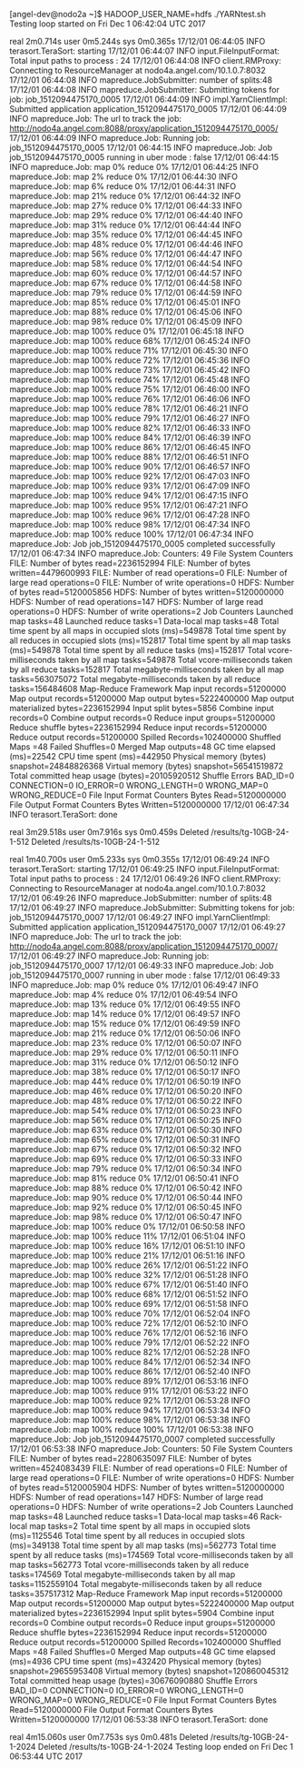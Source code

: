 [angel-dev@nodo2a ~]$ HADOOP_USER_NAME=hdfs ./YARNtest.sh
Testing loop started on Fri Dec 1 06:42:04 UTC 2017

real    2m0.714s
user    0m5.244s
sys     0m0.365s
17/12/01 06:44:05 INFO terasort.TeraSort: starting
17/12/01 06:44:07 INFO input.FileInputFormat: Total input paths to process : 24
17/12/01 06:44:08 INFO client.RMProxy: Connecting to ResourceManager at nodo4a.angel.com/10.1.0.7:8032
17/12/01 06:44:08 INFO mapreduce.JobSubmitter: number of splits:48
17/12/01 06:44:08 INFO mapreduce.JobSubmitter: Submitting tokens for job: job_1512094475170_0005
17/12/01 06:44:09 INFO impl.YarnClientImpl: Submitted application application_1512094475170_0005
17/12/01 06:44:09 INFO mapreduce.Job: The url to track the job: http://nodo4a.angel.com:8088/proxy/application_1512094475170_0005/
17/12/01 06:44:09 INFO mapreduce.Job: Running job: job_1512094475170_0005
17/12/01 06:44:15 INFO mapreduce.Job: Job job_1512094475170_0005 running in uber mode : false
17/12/01 06:44:15 INFO mapreduce.Job:  map 0% reduce 0%
17/12/01 06:44:25 INFO mapreduce.Job:  map 2% reduce 0%
17/12/01 06:44:30 INFO mapreduce.Job:  map 6% reduce 0%
17/12/01 06:44:31 INFO mapreduce.Job:  map 21% reduce 0%
17/12/01 06:44:32 INFO mapreduce.Job:  map 27% reduce 0%
17/12/01 06:44:33 INFO mapreduce.Job:  map 29% reduce 0%
17/12/01 06:44:40 INFO mapreduce.Job:  map 31% reduce 0%
17/12/01 06:44:44 INFO mapreduce.Job:  map 35% reduce 0%
17/12/01 06:44:45 INFO mapreduce.Job:  map 48% reduce 0%
17/12/01 06:44:46 INFO mapreduce.Job:  map 56% reduce 0%
17/12/01 06:44:47 INFO mapreduce.Job:  map 58% reduce 0%
17/12/01 06:44:54 INFO mapreduce.Job:  map 60% reduce 0%
17/12/01 06:44:57 INFO mapreduce.Job:  map 67% reduce 0%
17/12/01 06:44:58 INFO mapreduce.Job:  map 79% reduce 0%
17/12/01 06:44:59 INFO mapreduce.Job:  map 85% reduce 0%
17/12/01 06:45:01 INFO mapreduce.Job:  map 88% reduce 0%
17/12/01 06:45:06 INFO mapreduce.Job:  map 98% reduce 0%
17/12/01 06:45:09 INFO mapreduce.Job:  map 100% reduce 0%
17/12/01 06:45:18 INFO mapreduce.Job:  map 100% reduce 68%
17/12/01 06:45:24 INFO mapreduce.Job:  map 100% reduce 71%
17/12/01 06:45:30 INFO mapreduce.Job:  map 100% reduce 72%
17/12/01 06:45:36 INFO mapreduce.Job:  map 100% reduce 73%
17/12/01 06:45:42 INFO mapreduce.Job:  map 100% reduce 74%
17/12/01 06:45:48 INFO mapreduce.Job:  map 100% reduce 75%
17/12/01 06:46:00 INFO mapreduce.Job:  map 100% reduce 76%
17/12/01 06:46:06 INFO mapreduce.Job:  map 100% reduce 78%
17/12/01 06:46:21 INFO mapreduce.Job:  map 100% reduce 79%
17/12/01 06:46:27 INFO mapreduce.Job:  map 100% reduce 82%
17/12/01 06:46:33 INFO mapreduce.Job:  map 100% reduce 84%
17/12/01 06:46:39 INFO mapreduce.Job:  map 100% reduce 86%
17/12/01 06:46:45 INFO mapreduce.Job:  map 100% reduce 88%
17/12/01 06:46:51 INFO mapreduce.Job:  map 100% reduce 90%
17/12/01 06:46:57 INFO mapreduce.Job:  map 100% reduce 92%
17/12/01 06:47:03 INFO mapreduce.Job:  map 100% reduce 93%
17/12/01 06:47:09 INFO mapreduce.Job:  map 100% reduce 94%
17/12/01 06:47:15 INFO mapreduce.Job:  map 100% reduce 95%
17/12/01 06:47:21 INFO mapreduce.Job:  map 100% reduce 96%
17/12/01 06:47:28 INFO mapreduce.Job:  map 100% reduce 98%
17/12/01 06:47:34 INFO mapreduce.Job:  map 100% reduce 100%
17/12/01 06:47:34 INFO mapreduce.Job: Job job_1512094475170_0005 completed successfully
17/12/01 06:47:34 INFO mapreduce.Job: Counters: 49
        File System Counters
                FILE: Number of bytes read=2236152994
                FILE: Number of bytes written=4479600993
                FILE: Number of read operations=0
                FILE: Number of large read operations=0
                FILE: Number of write operations=0
                HDFS: Number of bytes read=5120005856
                HDFS: Number of bytes written=5120000000
                HDFS: Number of read operations=147
                HDFS: Number of large read operations=0
                HDFS: Number of write operations=2
        Job Counters
                Launched map tasks=48
                Launched reduce tasks=1
                Data-local map tasks=48
                Total time spent by all maps in occupied slots (ms)=549878
                Total time spent by all reduces in occupied slots (ms)=152817
                Total time spent by all map tasks (ms)=549878
                Total time spent by all reduce tasks (ms)=152817
                Total vcore-milliseconds taken by all map tasks=549878
                Total vcore-milliseconds taken by all reduce tasks=152817
                Total megabyte-milliseconds taken by all map tasks=563075072
                Total megabyte-milliseconds taken by all reduce tasks=156484608
        Map-Reduce Framework
                Map input records=51200000
                Map output records=51200000
                Map output bytes=5222400000
                Map output materialized bytes=2236152994
                Input split bytes=5856
                Combine input records=0
                Combine output records=0
                Reduce input groups=51200000
                Reduce shuffle bytes=2236152994
                Reduce input records=51200000
                Reduce output records=51200000
                Spilled Records=102400000
                Shuffled Maps =48
                Failed Shuffles=0
                Merged Map outputs=48
                GC time elapsed (ms)=22542
                CPU time spent (ms)=442950
                Physical memory (bytes) snapshot=24848826368
                Virtual memory (bytes) snapshot=56541519872
                Total committed heap usage (bytes)=20105920512
        Shuffle Errors
                BAD_ID=0
                CONNECTION=0
                IO_ERROR=0
                WRONG_LENGTH=0
                WRONG_MAP=0
                WRONG_REDUCE=0
        File Input Format Counters
                Bytes Read=5120000000
        File Output Format Counters
                Bytes Written=5120000000
17/12/01 06:47:34 INFO terasort.TeraSort: done

real    3m29.518s
user    0m7.916s
sys     0m0.459s
Deleted /results/tg-10GB-24-1-512
Deleted /results/ts-10GB-24-1-512

real    1m40.700s
user    0m5.233s
sys     0m0.355s
17/12/01 06:49:24 INFO terasort.TeraSort: starting
17/12/01 06:49:25 INFO input.FileInputFormat: Total input paths to process : 24
17/12/01 06:49:26 INFO client.RMProxy: Connecting to ResourceManager at nodo4a.angel.com/10.1.0.7:8032
17/12/01 06:49:26 INFO mapreduce.JobSubmitter: number of splits:48
17/12/01 06:49:27 INFO mapreduce.JobSubmitter: Submitting tokens for job: job_1512094475170_0007
17/12/01 06:49:27 INFO impl.YarnClientImpl: Submitted application application_1512094475170_0007
17/12/01 06:49:27 INFO mapreduce.Job: The url to track the job: http://nodo4a.angel.com:8088/proxy/application_1512094475170_0007/
17/12/01 06:49:27 INFO mapreduce.Job: Running job: job_1512094475170_0007
17/12/01 06:49:33 INFO mapreduce.Job: Job job_1512094475170_0007 running in uber mode : false
17/12/01 06:49:33 INFO mapreduce.Job:  map 0% reduce 0%
17/12/01 06:49:47 INFO mapreduce.Job:  map 4% reduce 0%
17/12/01 06:49:54 INFO mapreduce.Job:  map 13% reduce 0%
17/12/01 06:49:55 INFO mapreduce.Job:  map 14% reduce 0%
17/12/01 06:49:57 INFO mapreduce.Job:  map 15% reduce 0%
17/12/01 06:49:59 INFO mapreduce.Job:  map 21% reduce 0%
17/12/01 06:50:06 INFO mapreduce.Job:  map 23% reduce 0%
17/12/01 06:50:07 INFO mapreduce.Job:  map 29% reduce 0%
17/12/01 06:50:11 INFO mapreduce.Job:  map 31% reduce 0%
17/12/01 06:50:12 INFO mapreduce.Job:  map 38% reduce 0%
17/12/01 06:50:17 INFO mapreduce.Job:  map 44% reduce 0%
17/12/01 06:50:19 INFO mapreduce.Job:  map 46% reduce 0%
17/12/01 06:50:20 INFO mapreduce.Job:  map 48% reduce 0%
17/12/01 06:50:22 INFO mapreduce.Job:  map 54% reduce 0%
17/12/01 06:50:23 INFO mapreduce.Job:  map 56% reduce 0%
17/12/01 06:50:25 INFO mapreduce.Job:  map 63% reduce 0%
17/12/01 06:50:30 INFO mapreduce.Job:  map 65% reduce 0%
17/12/01 06:50:31 INFO mapreduce.Job:  map 67% reduce 0%
17/12/01 06:50:32 INFO mapreduce.Job:  map 69% reduce 0%
17/12/01 06:50:33 INFO mapreduce.Job:  map 79% reduce 0%
17/12/01 06:50:34 INFO mapreduce.Job:  map 81% reduce 0%
17/12/01 06:50:41 INFO mapreduce.Job:  map 88% reduce 0%
17/12/01 06:50:42 INFO mapreduce.Job:  map 90% reduce 0%
17/12/01 06:50:44 INFO mapreduce.Job:  map 92% reduce 0%
17/12/01 06:50:45 INFO mapreduce.Job:  map 98% reduce 0%
17/12/01 06:50:47 INFO mapreduce.Job:  map 100% reduce 0%
17/12/01 06:50:58 INFO mapreduce.Job:  map 100% reduce 11%
17/12/01 06:51:04 INFO mapreduce.Job:  map 100% reduce 16%
17/12/01 06:51:10 INFO mapreduce.Job:  map 100% reduce 21%
17/12/01 06:51:16 INFO mapreduce.Job:  map 100% reduce 26%
17/12/01 06:51:22 INFO mapreduce.Job:  map 100% reduce 32%
17/12/01 06:51:28 INFO mapreduce.Job:  map 100% reduce 67%
17/12/01 06:51:40 INFO mapreduce.Job:  map 100% reduce 68%
17/12/01 06:51:52 INFO mapreduce.Job:  map 100% reduce 69%
17/12/01 06:51:58 INFO mapreduce.Job:  map 100% reduce 70%
17/12/01 06:52:04 INFO mapreduce.Job:  map 100% reduce 72%
17/12/01 06:52:10 INFO mapreduce.Job:  map 100% reduce 76%
17/12/01 06:52:16 INFO mapreduce.Job:  map 100% reduce 79%
17/12/01 06:52:22 INFO mapreduce.Job:  map 100% reduce 82%
17/12/01 06:52:28 INFO mapreduce.Job:  map 100% reduce 84%
17/12/01 06:52:34 INFO mapreduce.Job:  map 100% reduce 86%
17/12/01 06:52:40 INFO mapreduce.Job:  map 100% reduce 89%
17/12/01 06:53:16 INFO mapreduce.Job:  map 100% reduce 91%
17/12/01 06:53:22 INFO mapreduce.Job:  map 100% reduce 92%
17/12/01 06:53:28 INFO mapreduce.Job:  map 100% reduce 94%
17/12/01 06:53:34 INFO mapreduce.Job:  map 100% reduce 98%
17/12/01 06:53:38 INFO mapreduce.Job:  map 100% reduce 100%
17/12/01 06:53:38 INFO mapreduce.Job: Job job_1512094475170_0007 completed successfully
17/12/01 06:53:38 INFO mapreduce.Job: Counters: 50
        File System Counters
                FILE: Number of bytes read=2280635097
                FILE: Number of bytes written=4524083439
                FILE: Number of read operations=0
                FILE: Number of large read operations=0
                FILE: Number of write operations=0
                HDFS: Number of bytes read=5120005904
                HDFS: Number of bytes written=5120000000
                HDFS: Number of read operations=147
                HDFS: Number of large read operations=0
                HDFS: Number of write operations=2
        Job Counters
                Launched map tasks=48
                Launched reduce tasks=1
                Data-local map tasks=46
                Rack-local map tasks=2
                Total time spent by all maps in occupied slots (ms)=1125546
                Total time spent by all reduces in occupied slots (ms)=349138
                Total time spent by all map tasks (ms)=562773
                Total time spent by all reduce tasks (ms)=174569
                Total vcore-milliseconds taken by all map tasks=562773
                Total vcore-milliseconds taken by all reduce tasks=174569
                Total megabyte-milliseconds taken by all map tasks=1152559104
                Total megabyte-milliseconds taken by all reduce tasks=357517312
        Map-Reduce Framework
                Map input records=51200000
                Map output records=51200000
                Map output bytes=5222400000
                Map output materialized bytes=2236152994
                Input split bytes=5904
                Combine input records=0
                Combine output records=0
                Reduce input groups=51200000
                Reduce shuffle bytes=2236152994
                Reduce input records=51200000
                Reduce output records=51200000
                Spilled Records=102400000
                Shuffled Maps =48
                Failed Shuffles=0
                Merged Map outputs=48
                GC time elapsed (ms)=4936
                CPU time spent (ms)=432420
                Physical memory (bytes) snapshot=29655953408
                Virtual memory (bytes) snapshot=120860045312
                Total committed heap usage (bytes)=30676090880
        Shuffle Errors
                BAD_ID=0
                CONNECTION=0
                IO_ERROR=0
                WRONG_LENGTH=0
                WRONG_MAP=0
                WRONG_REDUCE=0
        File Input Format Counters
                Bytes Read=5120000000
        File Output Format Counters
                Bytes Written=5120000000
17/12/01 06:53:38 INFO terasort.TeraSort: done

real    4m15.060s
user    0m7.753s
sys     0m0.481s
Deleted /results/tg-10GB-24-1-2024
Deleted /results/ts-10GB-24-1-2024
Testing loop ended on Fri Dec 1 06:53:44 UTC 2017
